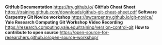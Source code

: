 **GitHub Documentation**
https://try.github.io/
**GitHub Cheat Sheet**
https://training.github.com/downloads/github-git-cheat-sheet.pdf
**Software Carpentry Git Novice workshop**
https://swcarpentry.github.io/git-novice/
**Yale Research Computing Git Workshop Video Recording**
https://research.computing.yale.edu/training/version-control-git
**How to contribute to open source**
https://open-source-for-researchers.github.io/open-source-workshop/
